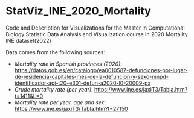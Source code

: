# StatViz_INE_2020_Mortality
Code and Description for Visualizations for the Master in Computational Biology Statistic Data Analysis and Visualization course in 2020 Mortality INE dataset(2022)

Data comes from the following sources: 

- *Mortality rate in Spanish provinces (2020)*: https://datos.gob.es/en/catalogo/ea0010587-defunciones-por-lugar-de-residencia-capitales-mes-de-la-defuncion-y-sexo-mnpd-identificador-api-t20-e301-defun-a2020-l0-20009-px  
- *Crude mortality rate (per year)*: https://www.ine.es/jaxiT3/Tabla.htm?t=1411&L=0 
- *Mortality rate per year, age and sex*: https://www.ine.es/jaxiT3/Tabla.htm?t=27150
